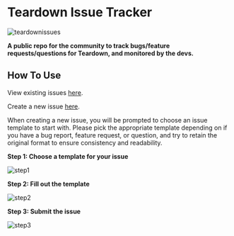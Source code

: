 # Teardown Issue Tracker
![teardownissues](https://user-images.githubusercontent.com/25854043/111224672-c8859980-85ac-11eb-9c6c-06e9b7c7c2ec.png)

**A public repo for the community to track bugs/feature requests/questions for Teardown, and monitored by the devs.**


## How To Use
View existing issues [here](https://github.com/ss-gnalvesteffer/Teardown-Issue-Tracker/issues).

Create a new issue [here](https://github.com/ss-gnalvesteffer/Teardown-Issue-Tracker/issues/new/choose).

When creating a new issue, you will be prompted to choose an issue template to start with. Please pick the appropriate template depending on if you have a bug report, feature request, or question, and try to retain the original format to ensure consistency and readability.

**Step 1: Choose a template for your issue**

![step1](https://user-images.githubusercontent.com/25854043/111225086-582b4800-85ad-11eb-9aff-a70359ea28f4.png)


**Step 2: Fill out the template**

![step2](https://user-images.githubusercontent.com/25854043/111225204-81e46f00-85ad-11eb-9f4e-75e0b86228cb.png)


**Step 3: Submit the issue**

![step3](https://user-images.githubusercontent.com/25854043/111226163-bb69aa00-85ae-11eb-8f34-7121b0457614.png)
